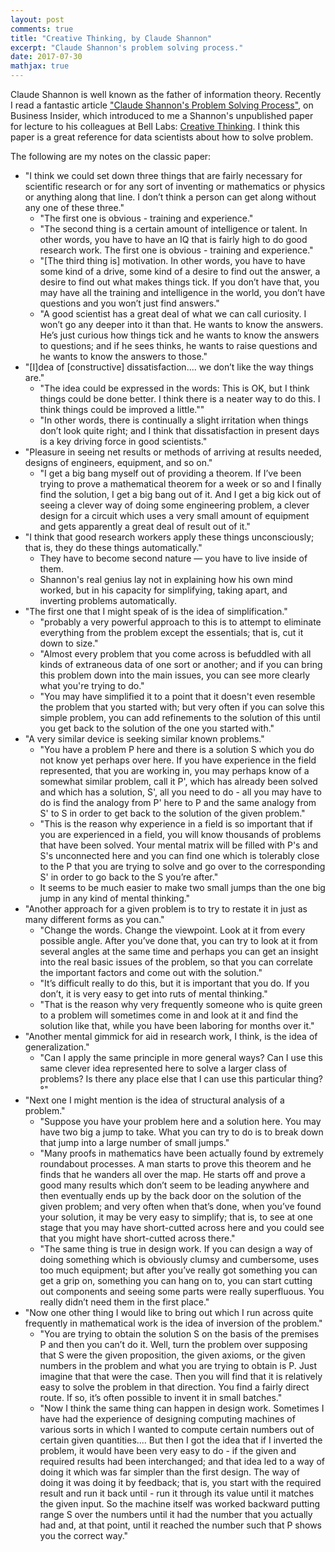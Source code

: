 ```yaml
---
layout: post
comments: true
title: "Creative Thinking, by Claude Shannon"
excerpt: "Claude Shannon's problem solving process."
date: 2017-07-30
mathjax: true
---
```


Claude Shannon is well known as the father of information theory. Recently I read a fantastic article ["Claude Shannon's Problem Solving Process"](http://www.businessinsider.com/engineer-claude-shannon-problem-solving-process-2017-7), on Business Insider, which introduced to me a Shannon's unpublished paper for lecture to his colleagues at Bell Labs: [Creative Thinking](http://www1.ece.neu.edu/~naderi/Claude%20Shannon.html). I think this paper is a great reference for data scientists about how to solve problem.

The following are my notes on the classic paper:

- "I think we could set down three things that are fairly necessary for scientific research or for any sort of inventing or mathematics or physics or anything along that line. I don’t think a person can get along without any one of these three."
  * "The first one is obvious - training and experience."
  * "The second thing is a certain amount of intelligence or talent. In other words, you have to have an IQ that is fairly high to do good research work.
  The first one is obvious - training and experience."
  * "[The third thing is] motivation. In other words, you have to have some kind of a drive, some kind of a desire to find out the answer, a desire to find out what makes things tick. If you don’t have that, you may have all the training and intelligence in the world, you don’t have questions and you won’t just find answers."
  * "A good scientist has a great deal of what we can call curiosity. I won’t go any deeper into it than that. He wants to know the answers. He’s just curious how things tick and he wants to know the answers to questions; and if he sees thinks, he wants to raise questions and he wants to know the answers to those."
- "[I]dea of [constructive] dissatisfaction.... we don’t like the way things are."
  * "The idea could be expressed in the words: This is OK, but I think things could be done better. I think there is a neater way to do this. I think things could be improved a little."" 
  * "In other words, there is continually a slight irritation when things don’t look quite right; and I think that dissatisfaction in present days is a key driving force in good scientists."
- "Pleasure in seeing net results or methods of arriving at results needed, designs of engineers, equipment, and so on."
  * "I get a big bang myself out of providing a theorem. If I’ve been trying to prove a mathematical theorem for a week or so and I finally find the solution, I get a big bang out of it. And I get a big kick out of seeing a clever way of doing some engineering problem, a clever design for a circuit which uses a very small amount of equipment and gets apparently a great deal of result out of it."
- "I think that good research workers apply these things unconsciously; that is, they do these things automatically."
  * They have to become second nature — you have to live inside of them. 
  * Shannon's real genius lay not in explaining how his own mind worked, but in his capacity for simplifying, taking apart, and inverting problems automatically.
- "The first one that I might speak of is the idea of simplification."
  * "probably a very powerful approach to this is to attempt to eliminate everything from the problem except the essentials; that is, cut it down to size."
  * "Almost every problem that you come across is befuddled with all kinds of extraneous data of one sort or another; and if you can bring this problem down into the main issues, you can see more clearly what you're trying to do."
  * "You may have simplified it to a point that it doesn't even resemble the problem that you started with; but very often if you can solve this simple problem, you can add refinements to the solution of this until you get back to the solution of the one you started with."
- "A very similar device is seeking similar known problems."
  * "You have a problem P here and there is a solution S which you do not know yet perhaps over here. If you have experience in the field represented, that you are working in, you may perhaps know of a somewhat similar problem, call it P', which has already been solved and which has a solution, S', all you need to do - all you may have to do is find the analogy from P' here to P and the same analogy from S' to S in order to get back to the solution of the given problem."
  * "This is the reason why experience in a field is so important that if you are experienced in a field, you will know thousands of problems that have been solved. Your mental matrix will be filled with P's and S's unconnected here and you can find one which is tolerably close to the P that you are trying to solve and go over to the corresponding S' in order to go back to the S you’re after."
  * It seems to be much easier to make two small jumps than the one big jump in any kind of mental thinking."
- "Another approach for a given problem is to try to restate it in just as many different forms as you can."
  * "Change the words. Change the viewpoint. Look at it from every possible angle. After you’ve done that, you can try to look at it from several angles at the same time and perhaps you can get an insight into the real basic issues of the problem, so that you can correlate the important factors and come out with the solution." 
  * "It’s difficult really to do this, but it is important that you do. If you don’t, it is very easy to get into ruts of mental thinking."
  * "That is the reason why very frequently someone who is quite green to a problem will sometimes come in and look at it and find the solution like that, while you have been laboring for months over it."
- "Another mental gimmick for aid in research work, I think, is the idea of generalization."
  * "Can I apply the same principle in more general ways? Can I use this same clever idea represented here to solve a larger class of problems? Is there any place else that I can use this particular thing?°"
- "Next one I might mention is the idea of structural analysis of a problem."
  * "Suppose you have your problem here and a solution here. You may have two big a jump to take. What you can try to do is to break down that jump into a large number of small jumps."
  * "Many proofs in mathematics have been actually found by extremely roundabout processes. A man starts to prove this theorem and he finds that he wanders all over the map. He starts off and prove a good many results which don’t seem to be leading anywhere and then eventually ends up by the back door on the solution of the given problem; and very often when that’s done, when you’ve found your solution, it may be very easy to simplify; that is, to see at one stage that you may have short-cutted across here and you could see that you might have short-cutted across there." 
  * "The same thing is true in design work. If you can design a way of doing something which is obviously clumsy and cumbersome, uses too much equipment; but after you’ve really got something you can get a grip on, something you can hang on to, you can start cutting out components and seeing some parts were really superfluous. You really didn’t need them in the first place."
- "Now one other thing I would like to bring out which I run across quite frequently in mathematical work is the idea of inversion of the problem."
  * "You are trying to obtain the solution S on the basis of the premises P and then you can’t do it. Well, turn the problem over supposing that S were the given proposition, the given axioms, or the given numbers in the problem and what you are trying to obtain is P. Just imagine that that were the case. Then you will find that it is relatively easy to solve the problem in that direction. You find a fairly direct route. If so, it’s often possible to invent it in small batches."
  * "Now I think the same thing can happen in design work. Sometimes I have had the experience of designing computing machines of various sorts in which I wanted to compute certain numbers out of certain given quantities.... But then I got the idea that if I inverted the problem, it would have been very easy to do - if the given and required results had been interchanged; and that idea led to a way of doing it which was far simpler than the first design. The way of doing it was doing it by feedback; that is, you start with the required result and run it back until - run it through its value until it matches the given input. So the machine itself was worked backward putting range S over the numbers until it had the number that you actually had and, at that point, until it reached the number such that P shows you the correct way."
